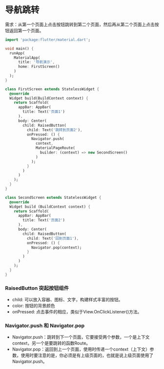 # 导航跳转

需求：从第一个页面上点击按钮跳转到第二个页面，然后再从第二个页面上点击按钮返回第一个页面。

``` dart
import 'package:flutter/material.dart';

void main() {
  runApp(
    MaterialApp(
      title: '导航演示',
      home: FirstScreen()
    )
  );
}

class FirstScreen extends StatelessWidget {
  @override
  Widget build(BuildContext context) {
    return Scaffold(
      appBar: AppBar(
        title: Text('页面1')
      ),
      body: Center(
        child: RaisedButton(
          child: Text('跳转到页面2'),
          onPressed: () {
            Navigator.push(
              context,
              MaterialPageRoute(
                builder: (context) => new SecondScreen()
              )
            );
          }
        )
      )
    );
  }
}

class SecondScreen extends StatelessWidget {
  @override
  Widget build (BuildContext context) {
    return Scaffold(
      appBar: AppBar(
        title: Text('页面2')
      ),
      body: Center(
        child: RaisedButton(
          child: Text('回到页面1'),
          onPressed: () {
            Navigator.pop(context);
          }
        )
      )
    );
  }
}
```

### RaisedButton 突起按钮组件

- child: 可以放入容器、图标、文字，构建样式丰富的按钮。
- color: 按钮的背景颜色
- onPressed: 点击事件的相应，类似于View.OnClickListener()方法。

### Navigator.push 和 Navigator.pop

- Navigator.push：跳转到下一个页面，它要接受两个参数，一个是上下文context，另一个是要跳转的函数Route。
- Navigator.pop：返回到上一个页面，使用时传递一个context（上下文）参数，使用时要注意的是，你必须是有上级页面的，也就是说上级页面使用了Navigator.push。
